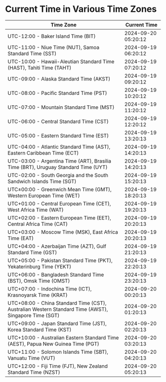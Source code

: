 # Current Time in Various Time Zones

| Time Zone | Current Time |
|-----------|--------------|
| UTC-12:00 - Baker Island Time (BIT) | 2024-09-20 05:20:12 |
| UTC-11:00 - Niue Time (NUT), Samoa Standard Time (SST) | 2024-09-19 06:20:12 |
| UTC-10:00 - Hawaii-Aleutian Standard Time (HAST), Tahiti Time (TAHT) | 2024-09-19 07:20:12 |
| UTC-09:00 - Alaska Standard Time (AKST) | 2024-09-19 09:20:12 |
| UTC-08:00 - Pacific Standard Time (PST) | 2024-09-19 10:20:12 |
| UTC-07:00 - Mountain Standard Time (MST) | 2024-09-19 11:20:12 |
| UTC-06:00 - Central Standard Time (CST) | 2024-09-19 12:20:12 |
| UTC-05:00 - Eastern Standard Time (EST) | 2024-09-19 13:20:13 |
| UTC-04:00 - Atlantic Standard Time (AST), Eastern Caribbean Time (ECT) | 2024-09-19 14:20:13 |
| UTC-03:00 - Argentina Time (ART), Brasília Time (BRT), Uruguay Standard Time (UYT) | 2024-09-19 14:20:13 |
| UTC-02:00 - South Georgia and the South Sandwich Islands Time (SGT) | 2024-09-19 15:20:13 |
| UTC±00:00 - Greenwich Mean Time (GMT), Western European Time (WET) | 2024-09-19 18:20:13 |
| UTC+01:00 - Central European Time (CET), West Africa Time (WAT) | 2024-09-19 19:20:13 |
| UTC+02:00 - Eastern European Time (EET), Central Africa Time (CAT) | 2024-09-19 20:20:13 |
| UTC+03:00 - Moscow Time (MSK), East Africa Time (EAT) | 2024-09-19 20:20:13 |
| UTC+04:00 - Azerbaijan Time (AZT), Gulf Standard Time (GST) | 2024-09-19 21:20:13 |
| UTC+05:00 - Pakistan Standard Time (PKT), Yekaterinburg Time (YEKT) | 2024-09-19 22:20:13 |
| UTC+06:00 - Bangladesh Standard Time (BST), Omsk Time (OMST) | 2024-09-19 23:20:13 |
| UTC+07:00 - Indochina Time (ICT), Krasnoyarsk Time (KRAT) | 2024-09-20 00:20:13 |
| UTC+08:00 - China Standard Time (CST), Australian Western Standard Time (AWST), Singapore Time (SGT) | 2024-09-20 01:20:13 |
| UTC+09:00 - Japan Standard Time (JST), Korea Standard Time (KST) | 2024-09-20 02:20:13 |
| UTC+10:00 - Australian Eastern Standard Time (AEST), Papua New Guinea Time (PGT) | 2024-09-20 03:20:13 |
| UTC+11:00 - Solomon Islands Time (SBT), Vanuatu Time (VUT) | 2024-09-20 04:20:13 |
| UTC+12:00 - Fiji Time (FJT), New Zealand Standard Time (NZST) | 2024-09-20 05:20:13 |
